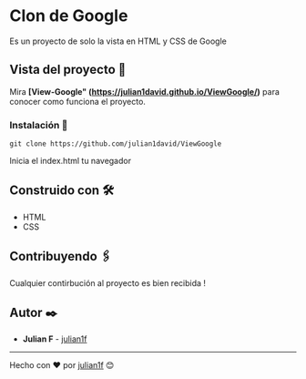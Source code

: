# Clon de Google

Es un proyecto de solo la vista en HTML y CSS de Google

## Vista del proyecto 🚀

Mira **[View-Google" (https://julian1david.github.io/ViewGoogle/)** para conocer como funciona el proyecto.


### Instalación 🔧

```
git clone https://github.com/julian1david/ViewGoogle
```

Inicia el index.html  tu navegador


## Construido con 🛠️

* HTML
* CSS

## Contribuyendo 🖇️

Cualquier contirbución al proyecto es bien recibida ! 

## Autor ✒️

* **Julian F**  - [julian1f](https://github.com/julian1david)


---
Hecho con ❤️ por [julian1f](https://github.com/julian1david) 😊
